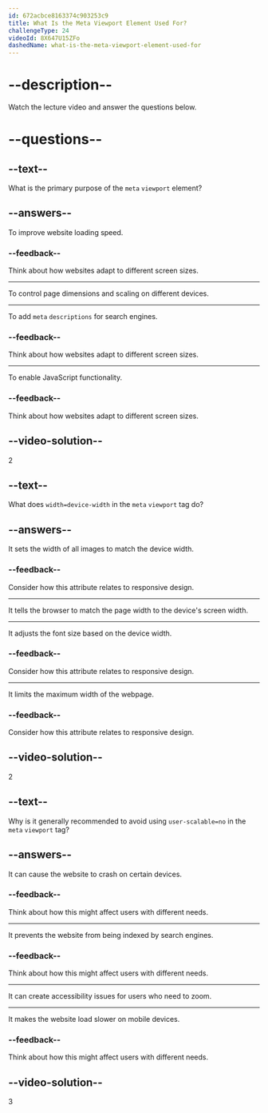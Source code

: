```yaml
---
id: 672acbce8163374c903253c9
title: What Is the Meta Viewport Element Used For?
challengeType: 24
videoId: 8X647U15ZFo
dashedName: what-is-the-meta-viewport-element-used-for
---
```


# --description--

Watch the lecture video and answer the questions below.

# --questions--

## --text--

What is the primary purpose of the `meta` `viewport` element?

## --answers--

To improve website loading speed.

### --feedback--

Think about how websites adapt to different screen sizes.

---

To control page dimensions and scaling on different devices.

---

To add `meta` `descriptions` for search engines.

### --feedback--

Think about how websites adapt to different screen sizes.

---

To enable JavaScript functionality.

### --feedback--

Think about how websites adapt to different screen sizes.

## --video-solution--

2

## --text--

What does `width=device-width` in the `meta` `viewport` tag do?

## --answers--

It sets the width of all images to match the device width.

### --feedback--

Consider how this attribute relates to responsive design.

---

It tells the browser to match the page width to the device's screen width.

---

It adjusts the font size based on the device width.

### --feedback--

Consider how this attribute relates to responsive design.

---

It limits the maximum width of the webpage.

### --feedback--

Consider how this attribute relates to responsive design.

## --video-solution--

2

## --text--

Why is it generally recommended to avoid using `user-scalable=no` in the `meta` `viewport` tag?

## --answers--

It can cause the website to crash on certain devices.

### --feedback--

Think about how this might affect users with different needs.

---

It prevents the website from being indexed by search engines.

### --feedback--

Think about how this might affect users with different needs.

---

It can create accessibility issues for users who need to zoom.

---

It makes the website load slower on mobile devices.

### --feedback--

Think about how this might affect users with different needs.

## --video-solution--

3

